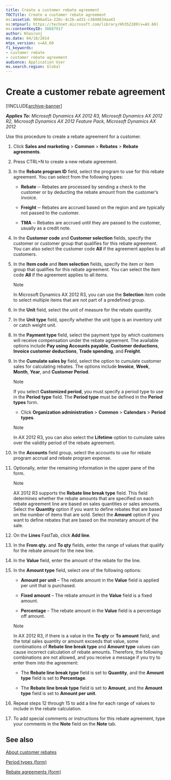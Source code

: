 ```yaml
---
title: Create a customer rebate agreement
TOCTitle: Create a customer rebate agreement
ms:assetid: 9046ad1a-226c-4c2b-ad31-c3840834aa43
ms:mtpsurl: https://technet.microsoft.com/library/Hh352289(v=AX.60)
ms:contentKeyID: 36687917
author: Khairunj
ms.date: 04/18/2014
mtps_version: v=AX.60
f1_keywords:
- customer rebate
- customer rebate agreement
audience: Application User
ms.search.region: Global
---
```


# Create a customer rebate agreement 


[!INCLUDE[archive-banner](includes/archive-banner.md)]


_**Applies To:** Microsoft Dynamics AX 2012 R3, Microsoft Dynamics AX 2012 R2, Microsoft Dynamics AX 2012 Feature Pack, Microsoft Dynamics AX 2012_

Use this procedure to create a rebate agreement for a customer.

1.  Click **Sales and marketing** \> **Common** \> **Rebates** \> **Rebate agreements**.

2.  Press CTRL+N to create a new rebate agreement.

3.  In the **Rebate program ID** field, select the program to use for this rebate agreement. You can select from the following types:
    
      - **Rebate** ─ Rebates are processed by sending a check to the customer or by deducting the rebate amount from the customer’s invoice.
    
      - **Freight** ─ Rebates are accrued based on the region and are typically not passed to the customer.
    
      - **TMA** ─ Rebates are accrued until they are passed to the customer, usually as a credit note.

4.  In the **Customer code** and **Customer selection** fields, specify the customer or customer group that qualifies for this rebate agreement. You can also select the customer code **All** if the agreement applies to all customers.

5.  In the **Item code** and **Item selection** fields, specify the item or item group that qualifies for this rebate agreement. You can select the item code **All** if the agreement applies to all items.
    

    > [!NOTE]
    > <P>In Microsoft Dynamics AX 2012 R3, you can use the <STRONG>Selection</STRONG> item code to select multiple items that are not part of a predefined group.</P>



6.  In the **Unit** field, select the unit of measure for the rebate quantity.

7.  In the **Unit type** field, specify whether the unit type is an inventory unit or catch weight unit.

8.  In the **Payment type** field, select the payment type by which customers will receive compensation under the rebate agreement. The available options include **Pay using Accounts payable**, **Customer deductions**, **Invoice customer deductions**, **Trade spending**, and **Freight**.

9.  In the **Cumulate sales by** field, select the option to cumulate customer sales for calculating rebates. The options include **Invoice**, **Week**, **Month**, **Year**, and **Customer Period**.
    

    > [!NOTE]
    > <P>If you select <STRONG>Customized period</STRONG>, you must specify a period type to use in the <STRONG>Period type</STRONG> field. The <STRONG>Period type</STRONG> must be defined in the <STRONG>Period types</STRONG> form.</P>
    > <UL>
    > <LI>
    > <P>Click <STRONG>Organization administration</STRONG> &gt; <STRONG>Common</STRONG> &gt; <STRONG>Calendars</STRONG> &gt; <STRONG>Period types</STRONG>.</P></LI></UL>

    

    > [!NOTE]
    > <P>In AX 2012 R3, you can also select the <STRONG>Lifetime</STRONG> option to cumulate sales over the validity period of the rebate agreement.</P>



10. In the **Accounts** field group, select the accounts to use for rebate program accrual and rebate program expense.

11. Optionally, enter the remaining information in the upper pane of the form.
    

    > [!NOTE]
    > <P>AX 2012 R3 supports the <STRONG>Rebate line break type</STRONG> field. This field determines whether the rebate amounts that are specified on each rebate agreement line are based on sales quantities or sales amounts. Select the <STRONG>Quantity</STRONG> option if you want to define rebates that are based on the number of items that are sold. Select the <STRONG>Amount</STRONG> option if you want to define rebates that are based on the monetary amount of the sale.</P>



12. On the **Lines** FastTab, click **Add line**.

13. In the **From qty.** and **To qty** fields, enter the range of values that qualify for the rebate amount for the new line.

14. In the **Value** field, enter the amount of the rebate for the line.

15. In the **Amount type** field, select one of the following options:
    
      - **Amount per unit** – The rebate amount in the **Value** field is applied per unit that is purchased.
    
      - **Fixed amount** – The rebate amount in the **Value** field is a fixed amount.
    
      - **Percentage** – The rebate amount in the **Value** field is a percentage off amount.
    

    > [!NOTE]
    > <P>In AX 2012 R3, if there is a value in the <STRONG>To qty</STRONG> or <STRONG>To amount</STRONG> field, and the total sales quantity or amount exceeds that value, some combinations of <STRONG>Rebate line break type</STRONG> and <STRONG>Amount type</STRONG> values can cause incorrect calculation of rebate amounts. Therefore, the following combinations are not allowed, and you receive a message if you try to enter them into the agreement:</P>
    > <UL>
    > <LI>
    > <P>The <STRONG>Rebate line break type</STRONG> field is set to <STRONG>Quantity</STRONG>, and the <STRONG>Amount type</STRONG> field is set to <STRONG>Percentage</STRONG>.</P>
    > <LI>
    > <P>The <STRONG>Rebate line break type</STRONG> field is set to <STRONG>Amount</STRONG>, and the <STRONG>Amount type</STRONG> field is set to <STRONG>Amount per unit</STRONG>.</P></LI></UL>



16. Repeat steps 12 through 15 to add a line for each range of values to include in the rebate calculation.

17. To add special comments or instructions for this rebate agreement, type your comments in the **Note** field on the **Note** tab.

## See also

[About customer rebates](about-customer-rebates.md)

[Period types (form)](https://technet.microsoft.com/library/aa586707\(v=ax.60\))

[Rebate agreements (form)](https://technet.microsoft.com/library/hh328681\(v=ax.60\))

  


